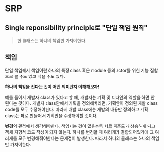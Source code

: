 # SRP

## Single reponsibility principle로 "단일 책임 원칙"

> 한 클래스는 하나의 책임만 가져야한다.

## 책임
단일 책임에서 책임이란 하나의 특정 class 혹은 module 등의 actor를 위한 기능 집합으로 클 수도 있고 작을 수도 있다.

**하나의 책임을 진다는 것이 어떤 의미인지 이해해보자!**

예를 들어서 개발자 class가 있다고 할 때, 개발자는 기획 및 디자인의 역할을 하면 안 된다는 것이다. 개발자 class안에서 기획을 정의해버리면, 기획안이 정의된 개발 class code를 모두 수정해야한다. 따라서 개발 class에는 개발의 내용만 정의하고 기획 class는 따로 만들어서 기획안을 수정해야할 것이다.

**변경**의 관점에서 생각해야한다.
책임지는 것이 많을수록 서로 의존도가 상승하게 되고 객체 지향적 코드 작성이 되지 않는다. 하나를 변경할 때 여러개가 결합되어있기에 그 여러개를 모두 변경해줘야한다는 문제점이 발생한다. 따라서 하나의 클래스는 하나의 책임만 가져야한다.